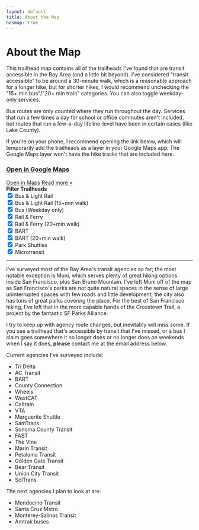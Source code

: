 ```yaml
---
layout: default
title: About the Map
hasmap: true
---
```


<h1 class="page-title">About the Map</h1>

This trailhead map contains all of the trailheads I've found that are transit accessible in the Bay Area (and a little bit beyond). I've considered "transit accessible" to be around a 30-minute walk, which is a reasonable approach for a longer hike, but for shorter hikes, I would recommend unchecking the "15+ min bus"/"20+ min train" categories. You can also toggle weekday-only services.

Bus routes are only counted where they run throughout the day. Services that run a few times a day for school or office commutes aren't included, but routes that run a few-a-day lifeline-level have been in certain cases (like Lake County).

If you're on your phone, I recommend opening the link below, which will temporarily add the trailheads as a layer in your Google Maps app. The Google Maps layer won't have the hike tracks that are included here.

<h3 class="centered"><a href="https://www.google.com/maps/d/viewer?mid=1QqhlN34LiBV7FQZZh5ZzEl4kzpwLKcE" target="_blank">Open in Google Maps</a></h3>

<div id="ol-map">
  <div id="info"></div>
</div>

<div id="popup" class="ol-popup">
  <a href="#" id="popup-directions-link" class="ol-popup-link" target="_blank">Open in Maps</a>
  <a href="#" id="popup-hike-link" class="ol-popup-link">Read&nbsp;more&nbsp;»</a>
  <a href="#" id="popup-closer" class="ol-popup-closer"></a>
  <div id="popup-content"></div>
</div>

<div id="filter" class="infobox infobox-filter map-page">
  <b>Filter Trailheads</b>
  <form id="filter-form" autocomplete="off">
      <input type="checkbox" id="bus-light-rail" name="bus-light-rail" checked />
      <label for="bus-light-rail">Bus & Light Rail</label>
      <br>
      <input type="checkbox" id="bus-light-rail-far" name="bus-light-rail-far" checked />
      <label for="bus-light-rail-far">Bus & Light Rail (15+min walk)</label>
      <br>
      <input type="checkbox" id="bus-weekday-only" name="bus-weekday-only" checked />
      <label for="bus-weekday-only">Bus (Weekday only)</label>
      <br>
      <input type="checkbox" id="rail-ferry" name="rail-ferry" checked />
      <label for="rail-ferry">Rail & Ferry</label>
      <br>
      <input type="checkbox" id="rail-ferry-far" name="rail-ferry-far" checked />
      <label for="rail-ferry-far">Rail & Ferry (20+min walk)</label>
      <br>
      <input type="checkbox" id="bart" name="bart" checked />
      <label for="bart">BART</label>
      <br>
      <input type="checkbox" id="bart-far" name="bart-far" checked />
      <label for="bart-far">BART (20+min walk)</label>
      <br>
      <input type="checkbox" id="shuttles" name="shuttles" checked />
      <label for="shuttles">Park Shuttles</label>
      <br>
      <input type="checkbox" id="microtransit" name="microtransit" checked />
      <label for="microtransit">Microtransit</label>
  </form>
</div>

<hr>

I've surveyed most of the Bay Area's transit agencies so far; the most notable exception is Muni, which serves plenty of great hiking options inside San Francisco, plus San Bruno Mountain. I've left Muni off of the map as San Francisco's parks are not quite natural spaces in the sense of large uninterrupted spaces with few roads and little development; the city also has tons of great parks covering the place. For the best of San Francisco hiking, I've left that in the more capable hands of the Crosstown Trail, a project by the fantastic SF Parks Alliance.

I try to keep up with agency route changes, but inevitably will miss some. If you see a trailhead that's accessible by transit that I've missed, or a bus I claim goes somewhere it no longer does or no longer does on weekends when I say it does, **please** contact me at the email address below.

Current agencies I've surveyed include:
* Tri Delta
* AC Transit
* BART
* County Connection
* Wheels
* WestCAT
* Caltrain
* VTA
* Marguerite Shuttle
* SamTrans
* Sonoma County Transit
* FAST
* The Vine
* Marin Transit
* Petaluma Transit
* Golden Gate Transit
* Bear Transit
* Union City Transit
* SolTrans

The next agencies I plan to look at are:
* Mendocino Transit
* Santa Cruz Metro
* Monterey-Salinas Transit
* Amtrak buses
